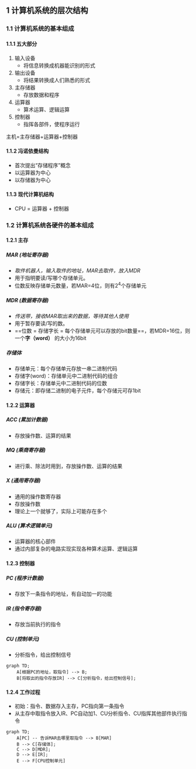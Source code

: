 ## 1 计算机系统的层次结构

### 1.1 计算机系统的基本组成


#### 1.1.1 五大部分

1. 输入设备
	- 将信息转换成机器能识别的形式
2. 输出设备
	 - 将结果转换成人们熟悉的形式
3. 主存储器
	- 存放数据和程序
4. 运算器
	- 算术运算、逻辑运算
5. 控制器 
	- 指挥各部件，使程序运行

主机=主存储器+运算器+控制器

#### 1.1.2 冯诺依曼结构
- 首次提出“存储程序”概念
- 以运算器为中心
- 以存储器为中心

#### 1.1.3 现代计算机结构
- CPU = 运算器 + 控制器

### 1.2 计算机系统各硬件的基本组成

#### 1.2.1 主存

##### MAR (地址寄存器)

- *取件机器人，输入取件的地址，MAR去取件，放入MDR*
- 用于指明要读/写哪个存储单元。
- 位数反映存储单元数量，若MAR=4位，则有$2^4$个存储单元
##### MDR (数据寄存器)

- *传送带，接收MAR取出来的数据，等待其他人使用*
- 用于暂存要读/写的数。
- ==位数 = 存储字长 = 每个存储单元可以存放的bit数量==，若MDR=16位，则一个**字（word）** 的大小为16bit

##### 存储体


- 存储单元：每个存储单元存放一串二进制代码
- 存储字(word)：存储单元中二进制代码的组合
- 存储字长：存储单元中二进制代码的位数
- 存储元：即存储二进制的电子元件，每个存储元可存1bit


#### 1.2.2 运算器
##### ACC (累加计数器)

- 存放操作数、运算的结果
##### MQ (乘商寄存器)

- 进行乘、除法时用到，存放操作数、运算的结果
##### X (通用寄存器)

- 通用的操作数寄存器
- 存放操作数
- 理论上一个就够了，实际上可能存在多个


##### **ALU (算术逻辑单元)**

- 运算器的核心部件
- 通过内部复杂的电路实现实现各种算术运算、逻辑运算

#### 1.2.3 控制器
##### PC (程序计数器)

- 存放下一条指令的地址，有自动加一的功能


#####  IR (指令寄存器)

- 存放当前执行的指令

#####  **CU (控制单元)**

- 分析指令，给出控制信号

~~~mermaid
graph TD;
    A[根据PC的地址，取指令] --> B;
	B[将取出的指令存放IR] --> C[分析指令，给出控制信号];
~~~

#### 1.2.4 工作过程


- 初始：指令、数据存入主存，PC指向第一条指令
- 从主存中取指令放入IR、PC自动加1、CU分析指令、CU指挥其他部件执行指令

~~~mermaid
graph TD;
	A[PC] -- 告诉MAR去哪里取指令 --> B[MAR]
	B --> C[存储体];
	C --> D[MDR];
	D --> E[IR];
	E --> F[CPU控制单元]
	
~~~

